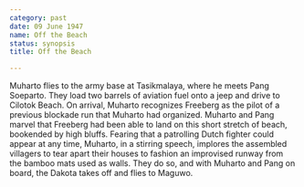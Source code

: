 ```yaml
---
category: past
date: 09 June 1947
name: Off the Beach
status: synopsis
title: Off the Beach

---
```

Muharto flies to the army base at Tasikmalaya, where he meets Pang Soeparto. They load two barrels of aviation fuel onto a jeep and drive to Cilotok Beach. On arrival, Muharto recognizes Freeberg as the pilot of a previous blockade run that Muharto had organized. Muharto and Pang
marvel that Freeberg had been able to land on this short stretch of
beach, bookended by high bluffs.  Fearing that a patrolling Dutch fighter could appear
at any time, Muharto, in a stirring speech, implores the assembled
villagers to tear apart their houses to fashion an improvised runway
from the bamboo mats used as walls. They do so, and with Muharto and
Pang on board, the Dakota takes off and flies to Maguwo.

